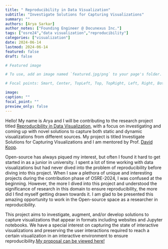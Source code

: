 ```yaml
---
title: " Reproducibility in Data Visualization"
subtitle: "Investigate Solutions for Capturing Visualizations"
summary: ""
authors: [Arya Sarkar]
author_notes: ["Founding Engineer @ Docunexus Inc."]
tags: ["osre24","data visualization","reproducibility"]
categories: ["visualization"]
date: 2024-06-14
lastmod: 2024-06-14
featured: false
draft: false

# Featured image

# To use, add an image named `featured.jpg/png` to your page's folder.

# Focal points: Smart, Center, TopLeft, Top, TopRight, Left, Right, BottomLeft, Bottom, BottomRight.

image:
caption: ""
focal_point: ""
preview_only: false
---
```


Hello! My name is Arya and I will be contributing to the research project titled [Reproducibility in Data Visualization](https://ucsc-ospo.github.io/project/osre24/niu/repro-vis/), with a focus on investigating and coming up with novel solutions to capture both static and dynamic visualizations from different sources. My project is titled Investigate Solutions for Capturing Visualizations and I am mentored by Prof. [David Koop](https://ucsc-ospo.github.io/author/david-koop/). 

Open-source has always piqued my interest, but often I found it hard to get started in as a junior in university. I spent a lot of time working with data visualizations but had never dived into the problem of reproducibility before diving into this project. When I saw a plethora of unique and interesting projects during the contribution phase of OSRE-2024, I was confused at the beginning. However, the more I dived into this project and understood the significance of research in this domain to ensure reproducibility, the more did I find myself getting drawn towards it. I am glad to be presented this amazing opportunity to work in the Open-source space as a researcher in reproducibility.

This project aims to investigate, augment, and/or develop solutions to capture visualizations that appear in formats including websites and Jupyter notebooks. We have a special interest on capturing the state of interactive visualizations and preserving the user interactions required to reach a certain visualization in an interactive environment to ensure reproducibility.[My proposal can be viewed here!](https://drive.google.com/file/d/1SGLd37zBjnAU-eYytr7mYzfselHgxvK1/view?usp=sharing)



